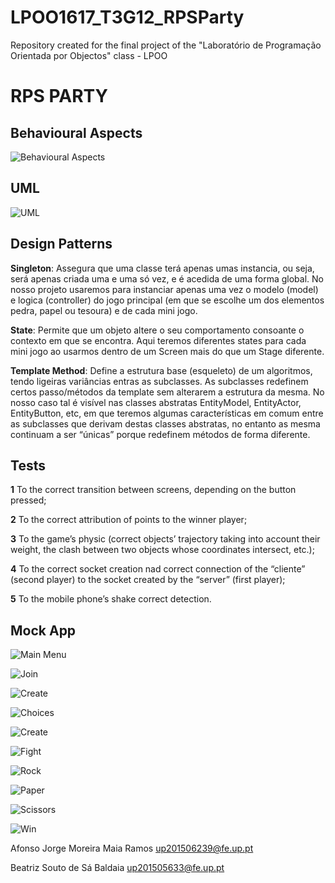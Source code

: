 # LPOO1617_T3G12_RPSParty
Repository created for the final project of the "Laboratório de Programação Orientada por Objectos" class - LPOO

# RPS PARTY
## Behavioural Aspects
![Behavioural Aspects](https://github.com/AJRamos308/LPOO1617_T3G12_RPSParty/blob/master/Delivery%20Images/StateMachine.PNG)
## UML
![UML](https://github.com/AJRamos308/LPOO1617_T3G12_RPSParty/blob/master/Delivery%20Images/UML.PNG)
## Design Patterns
**Singleton**: Assegura que uma classe terá apenas umas instancia, ou seja, será apenas criada uma e uma só vez, e é acedida de uma forma global. No nosso projeto usaremos para instanciar apenas uma vez o modelo (model) e logica (controller) do jogo principal (em que se escolhe um dos elementos pedra, papel ou tesoura) e de cada mini jogo.

**State**: Permite que um objeto altere o seu comportamento consoante o contexto em que se encontra. Aqui teremos diferentes states para cada mini jogo ao usarmos dentro de um Screen mais do que um Stage diferente.

**Template Method**: Define a estrutura base (esqueleto) de um algoritmos, tendo ligeiras variâncias entras as subclasses. As subclasses redefinem certos passo/métodos da template sem alterarem a estrutura da mesma. No nosso caso tal é visível nas classes abstratas EntityModel, EntityActor, EntityButton, etc, em que teremos algumas características em comum entre as subclasses que derivam destas classes abstratas, no entanto as mesma continuam a ser “únicas” porque redefinem métodos de forma diferente.
## Tests
**1** To the correct transition between screens, depending on the button pressed;

**2** To the correct attribution of points to the winner player;

**3** To the game’s physic (correct objects’ trajectory taking into account their weight, the clash between two objects whose coordinates intersect, etc.);

**4** To the correct socket creation nad correct connection of the “cliente” (second player) to the socket created by the “server” (first player);

**5** To the mobile phone’s shake correct detection.

## Mock App
![Main Menu](https://github.com/AJRamos308/LPOO1617_T3G12_RPSParty/blob/master/Delivery%20Images/MainMenu.png)

![Join](https://github.com/AJRamos308/LPOO1617_T3G12_RPSParty/blob/master/Delivery%20Images/JoinRoom.png)

![Create](https://github.com/AJRamos308/LPOO1617_T3G12_RPSParty/blob/master/Delivery%20Images/CreateRoom.png)

![Choices](https://github.com/AJRamos308/LPOO1617_T3G12_RPSParty/blob/master/Delivery%20Images/RockPaperScissors.png)

![Create](https://github.com/AJRamos308/LPOO1617_T3G12_RPSParty/blob/master/Delivery%20Images/CreateRoom.png)

![Fight](https://github.com/AJRamos308/LPOO1617_T3G12_RPSParty/blob/master/Delivery%20Images/FightingScene.png)

![Rock](https://github.com/AJRamos308/LPOO1617_T3G12_RPSParty/blob/master/Delivery%20Images/CastleCrusher.png)

![Paper](https://github.com/AJRamos308/LPOO1617_T3G12_RPSParty/blob/master/Delivery%20Images/PaperTie.png)

![Scissors](https://github.com/AJRamos308/LPOO1617_T3G12_RPSParty/blob/master/Delivery%20Images/Symmetry.png)

![Win](https://github.com/AJRamos308/LPOO1617_T3G12_RPSParty/blob/master/Delivery%20Images/WinningLosingScreen.png)

Afonso Jorge Moreira Maia Ramos     up201506239@fe.up.pt

Beatriz Souto de Sá Baldaia         up201505633@fe.up.pt
